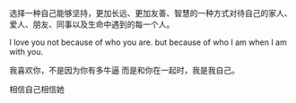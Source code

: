 选择一种自己能够坚持，更加长远、更加友善、智慧的一种方式对待自己的家人、爱人、朋友、同事以及生命中遇到的每一个人。

I love you not because of who you are. but because of who I am when I am with you.

我喜欢你，不是因为你有多牛逼
而是和你在一起时，我是我自己。

相信自己相信她


